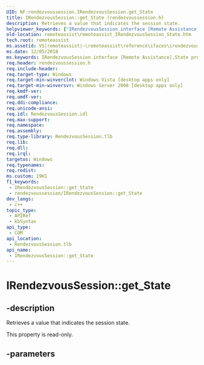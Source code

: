 ```yaml
---
UID: NF:rendezvoussession.IRendezvousSession.get_State
title: IRendezvousSession::get_State (rendezvoussession.h)
description: Retrieves a value that indicates the session state.
helpviewer_keywords: ["IRendezvousSession interface [Remote Assistance]","State property","IRendezvousSession.State","IRendezvousSession.get_State","IRendezvousSession::State","IRendezvousSession::get_State","State property [Remote Assistance]","State property [Remote Assistance]","IRendezvousSession interface","get_State","remoteassist.remoteassist_IRendezvousSession_State","remoteassist_IRendezvousSession_State","rendezvoussession/IRendezvousSession::State","rendezvoussession/IRendezvousSession::get_State"]
old-location: remoteassist\remoteassist_IRendezvousSession_State.htm
tech.root: remoteassist
ms.assetid: VS|remoteassist|~\remoteassist\reference\ifaces\irendezvoussession\state.htm
ms.date: 12/05/2018
ms.keywords: IRendezvousSession interface [Remote Assistance],State property, IRendezvousSession.State, IRendezvousSession.get_State, IRendezvousSession::State, IRendezvousSession::get_State, State property [Remote Assistance], State property [Remote Assistance],IRendezvousSession interface, get_State, remoteassist.remoteassist_IRendezvousSession_State, remoteassist_IRendezvousSession_State, rendezvoussession/IRendezvousSession::State, rendezvoussession/IRendezvousSession::get_State
req.header: rendezvoussession.h
req.include-header: 
req.target-type: Windows
req.target-min-winverclnt: Windows Vista [desktop apps only]
req.target-min-winversvr: Windows Server 2008 [desktop apps only]
req.kmdf-ver: 
req.umdf-ver: 
req.ddi-compliance: 
req.unicode-ansi: 
req.idl: RendezvousSession.idl
req.max-support: 
req.namespace: 
req.assembly: 
req.type-library: RendezvousSession.tlb
req.lib: 
req.dll: 
req.irql: 
targetos: Windows
req.typenames: 
req.redist: 
ms.custom: 19H1
f1_keywords:
 - IRendezvousSession::get_State
 - rendezvoussession/IRendezvousSession::get_State
dev_langs:
 - c++
topic_type:
 - APIRef
 - kbSyntax
api_type:
 - COM
api_location:
 - RendezvousSession.tlb
api_name:
 - IRendezvousSession::get_State
---
```


# IRendezvousSession::get_State


## -description

Retrieves a value that indicates the session state. 

This property is read-only.

## -parameters

